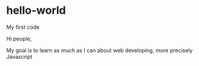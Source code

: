 # hello-world
My first code


Hi people,

My goal is to learn as much as I can about web developing, more precisely Javascript
